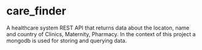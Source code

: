 # care_finder

A healthcare system REST API that returns data about the locaton, name and country of Clinics, Maternity, Pharmacy. In the context of this project a mongodb is used for storing and querying data.
